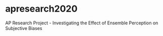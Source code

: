 # apresearch2020
 AP Research Project - Investigating the Effect of Ensemble Perception on Subjective Biases
